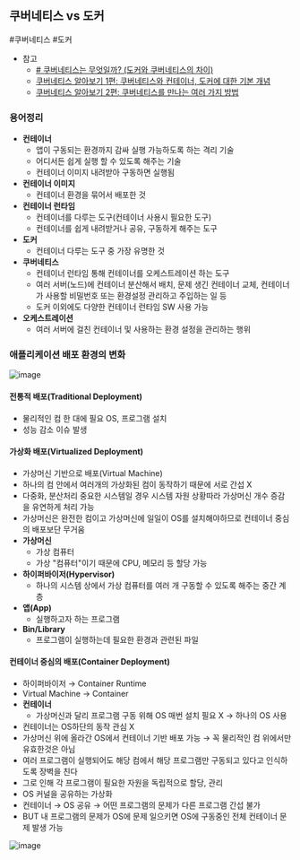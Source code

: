 
## 쿠버네티스 vs 도커
#쿠버네티스 #도커 
- 참고
	- [# 쿠버네티스는 무엇일까? (도커와 쿠버네티스의 차이)](https://velog.io/@yunuchoiii/%EC%BF%A0%EB%B2%84%EB%84%A4%ED%8B%B0%EC%8A%A4%EB%8A%94-%EB%AC%B4%EC%97%87%EC%9D%BC%EA%B9%8C-%EB%8F%84%EC%BB%A4%EC%99%80-%EC%BF%A0%EB%B2%84%EB%84%A4%ED%8B%B0%EC%8A%A4%EC%9D%98-%EC%B0%A8%EC%9D%B4)
	- [ 쿠버네티스 알아보기 1편: 쿠버네티스와 컨테이너, 도커에 대한 기본 개념](https://www.samsungsds.com/kr/insights/220222_kubernetes1.html)
	- [쿠버네티스 알아보기 2편: 쿠버네티스를 만나는 여러 가지 방법](https://www.samsungsds.com/kr/insights/kubernetes-2.html)

### 용어정리
- **컨테이너**
	- 앱이 구동되는 환경까지 감싸 실행 가능하도록 하는 격리 기술
	- 어디서든 쉽게 실행 할 수 있도록 해주는 기술
	- 컨테이너 이미지 내려받아 구동하면 실행됨
- **컨테이너 이미지**
	- 컨테이너 환경을 묶어서 배포한 것
- **컨테이너 런타임**
	- 컨테이너를 다루는 도구(컨테이너 사용시 필요한 도구)
	- 컨테이너를 쉽게 내려받거나 공유, 구동하게 해주는 도구
- **도커**
	- 컨테이너 다루는 도구 중 가장 유명한 것
- **쿠버네티스**
	- 컨테이너 런타임 통해 컨테이너를 오케스트레이션 하는 도구
	- 여러 서버(노드)에 컨테이너 분산해서 배치, 문제 생긴 컨테이너 교체, 컨테이너가 사용할 비밀번호 또는 환경설정 관리하고 주입하는 일 등
	- 도커 이외에도 다양한 컨테이너 런타임 SW 사용 가능
- **오케스트레이션**
	- 여러 서버에 걸친 컨테이너 및 사용하는 환경 설정을 관리하는 행위


### 애플리케이션 배포 환경의 변화
![image](https://github.com/ohohdmswl/TIL/assets/132552661/4b2acaca-76e0-4652-9750-07569dd0ac56)


<h4>전통적 배포(Traditional Deployment)</h4>

- 물리적인 컴 한 대에 필요 OS, 프로그램 설치
- 성능 감소 이슈 발생


<h4>가상화 배포(Virtualized Deployment)</h4>

- 가상머신 기반으로 배포(Virtual Machine)
- 하나의 컴 안에서 여러개의 가상화된 컴이 동작하기 때문에 서로 간섭 X
- 다중화, 분산처리 중요한 시스템일 경우 시스템 자원 상황따라 가상머신 개수 증감을 유연하게 처리 가능
- 가상머신은 완전한 컴이고 가상머신에 일일이 OS를 설치해야하므로 컨테이너 중심의 배포보단 무거움
-  **가상머신**
	- 가상 컴퓨터
	- 가상 "컴퓨터"이기 때문에 CPU, 메모리 등 할당 가능
- **하이퍼바이저(Hypervisor)**
	- 하나의 시스템 상에서 가상 컴퓨터를 여러 개 구동할 수 있도록 해주는 중간 계층
- **앱(App)**
	- 실행하고자 하는 프로그램
- **Bin/Library**
	- 프로그램이 실행하는데 필요한 환경과 관련된 파일

<h4>컨테이너 중심의 배포(Container Deployment)</h4>

- 하이퍼바이저 → Container Runtime
- Virtual Machine → Container
- **컨테이너**
	- 가상머신과 달리 프로그램 구동 위해 OS 매번 설치 필요 X → 하나의 OS 사용
- 컨테이너는 OS하단의 동작 관심 X
- 가상머신 위에 올라간 OS에서 컨테이너 기반 배포 가능 → 꼭 물리적인 컴 위에서만 유효한것은 아님
- 여러 프로그램이 실행되어도 해당 컴에서 해당 프로그램만 구동되고 있다고 인식하도록 장벽을 친다
- 그로 인해 각 프로그램이 필요한 자원을 독립적으로 할당, 관리
- OS 커널을 공유하는 가상화
- 컨테이너 → OS 공유 → 어떤 프로그램의 문제가 다른 프로그램 간섭 불가 
- BUT 내 프로그램의 문제가 OS에 문제 일으키면 OS에 구동중인 전체 컨테이너 문제 발생 가능

![image](https://github.com/ohohdmswl/TIL/assets/132552661/362cf260-39cb-47fe-92fb-604da07e04a7)



